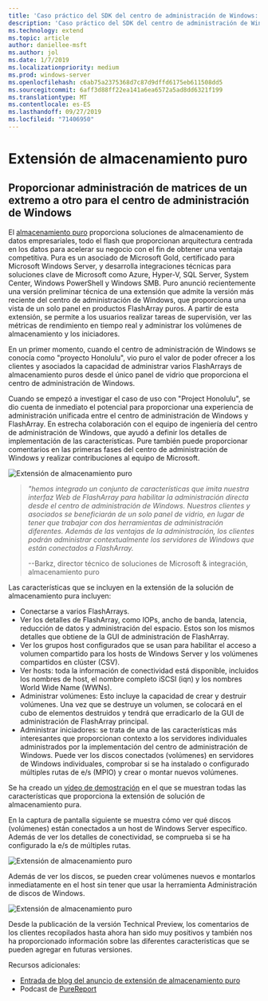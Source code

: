 ```yaml
---
title: 'Caso práctico del SDK del centro de administración de Windows: almacenamiento puro'
description: 'Caso práctico del SDK del centro de administración de Windows: almacenamiento puro'
ms.technology: extend
ms.topic: article
author: daniellee-msft
ms.author: jol
ms.date: 1/7/2019
ms.localizationpriority: medium
ms.prod: windows-server
ms.openlocfilehash: c6ab75a2375368d7c87d9dffd6175eb611508dd5
ms.sourcegitcommit: 6aff3d88ff22ea141a6ea6572a5ad8dd6321f199
ms.translationtype: MT
ms.contentlocale: es-ES
ms.lasthandoff: 09/27/2019
ms.locfileid: "71406950"
---
```

# <a name="pure-storage-extension"></a>Extensión de almacenamiento puro

## <a name="providing-end-to-end-array-management-for-windows-admin-center"></a>Proporcionar administración de matrices de un extremo a otro para el centro de administración de Windows 

El [almacenamiento puro](https://www.purestorage.com/) proporciona soluciones de almacenamiento de datos empresariales, todo el flash que proporcionan arquitectura centrada en los datos para acelerar su negocio con el fin de obtener una ventaja competitiva.  Pura es un asociado de Microsoft Gold, certificado para Microsoft Windows Server, y desarrolla integraciones técnicas para soluciones clave de Microsoft como Azure, Hyper-V, SQL Server, System Center, Windows PowerShell y Windows SMB. Puro anunció recientemente una versión preliminar técnica de una extensión que admite la versión más reciente del centro de administración de Windows, que proporciona una vista de un solo panel en productos FlashArray puros.  A partir de esta extensión, se permite a los usuarios realizar tareas de supervisión, ver las métricas de rendimiento en tiempo real y administrar los volúmenes de almacenamiento y los iniciadores.

En un primer momento, cuando el centro de administración de Windows se conocía como "proyecto Honolulu", vio puro el valor de poder ofrecer a los clientes y asociados la capacidad de administrar varios FlashArrays de almacenamiento puros desde el único panel de vidrio que proporciona el centro de administración de Windows.

Cuando se empezó a investigar el caso de uso con "Project Honolulu", se dio cuenta de inmediato el potencial para proporcionar una experiencia de administración unificada entre el centro de administración de Windows y FlashArray. En estrecha colaboración con el equipo de ingeniería del centro de administración de Windows, que ayudó a definir los detalles de implementación de las características. Pure también puede proporcionar comentarios en las primeras fases del centro de administración de Windows y realizar contribuciones al equipo de Microsoft. 

![Extensión de almacenamiento puro](../../media/extend-case-study-purestorage/purestorage-1.png)

> <cite> "hemos integrado un conjunto de características que imita nuestra interfaz Web de FlashArray para habilitar la administración directa desde el centro de administración de Windows. Nuestros clientes y asociados se beneficiarán de un solo panel de vidrio, en lugar de tener que trabajar con dos herramientas de administración diferentes. Además de las ventajas de la administración, los clientes podrán administrar contextualmente los servidores de Windows que están conectados a FlashArray. </cite>
>
> --Barkz, director técnico de soluciones de Microsoft & integración, almacenamiento puro

Las características que se incluyen en la extensión de la solución de almacenamiento pura incluyen:
- Conectarse a varios FlashArrays.
- Ver los detalles de FlashArray, como IOPs, ancho de banda, latencia, reducción de datos y administración del espacio. Estos son los mismos detalles que obtiene de la GUI de administración de FlashArray.
- Ver los grupos host configurados que se usan para habilitar el acceso a volumen compartido para los hosts de Windows Server y los volúmenes compartidos en clúster (CSV).
- Ver hosts: toda la información de conectividad está disponible, incluidos los nombres de host, el nombre completo iSCSI (iqn) y los nombres World Wide Name (WWNs).
- Administrar volúmenes: Esto incluye la capacidad de crear y destruir volúmenes. Una vez que se destruye un volumen, se colocará en el cubo de elementos destruidos y tendrá que erradicarlo de la GUI de administración de FlashArray principal.
- Administrar iniciadores: se trata de una de las características más interesantes que proporcionan contexto a los servidores individuales administrados por la implementación del centro de administración de Windows. Puede ver los discos conectados (volúmenes) en servidores de Windows individuales, comprobar si se ha instalado o configurado múltiples rutas de e/s (MPIO) y crear o montar nuevos volúmenes.

Se ha creado un [vídeo de demostración](https://youtu.be/IFAeCAd6V2g) en el que se muestran todas las características que proporciona la extensión de solución de almacenamiento pura. 

En la captura de pantalla siguiente se muestra cómo ver qué discos (volúmenes) están conectados a un host de Windows Server específico. Además de ver los detalles de conectividad, se comprueba si se ha configurado la e/s de múltiples rutas.

![Extensión de almacenamiento puro](../../media/extend-case-study-purestorage/purestorage-2.png)

Además de ver los discos, se pueden crear volúmenes nuevos e montarlos inmediatamente en el host sin tener que usar la herramienta Administración de discos de Windows.

![Extensión de almacenamiento puro](../../media/extend-case-study-purestorage/purestorage-3.png)

Desde la publicación de la versión Technical Preview, los comentarios de los clientes recopilados hasta ahora han sido muy positivos y también nos ha proporcionado información sobre las diferentes características que se pueden agregar en futuras versiones. 

Recursos adicionales:
- [Entrada de blog del anuncio de extensión de almacenamiento puro](https://blog.purestorage.com/tech-preview-of-the-pure-storage-extension-for-windows-admin-center/)
- Podcast de [PureReport](https://itunes.apple.com/podcast/windows-admin-center-extension-from-pure-storage/id1392639991?i=1000424316130&mt=2)
